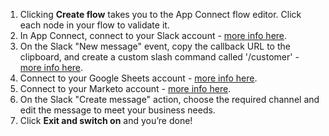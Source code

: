 1. Clicking **Create flow** takes you to the App Connect flow editor. Click each node in your flow to validate it.
1. In App Connect, connect to your Slack account - [more info here](https://developer.ibm.com/integration/docs/app-connect/how-to-guides-for-apps/use-ibm-app-connect-slack/).
1. On the Slack "New message" event, copy the callback URL to the clipboard, and create a custom slash command called '/customer' - [more info here](https://developer.ibm.com/integration/docs/app-connect/tutorials-for-ibm-app-connect/creating-event-driven-flow-can-use-slack-perform-action-another-application/). 
1. Connect to your Google Sheets account - [more info here](https://developer.ibm.com/integration/docs/app-connect/how-to-guides-for-apps/use-ibm-app-connect-google-sheets/). 
1. Connect to your Marketo account - [more info here](https://developer.ibm.com/integration/docs/app-connect/how-to-guides-for-apps/use-ibm-app-connect-marketo/).
1. On the Slack "Create message" action, choose the required channel and edit the message to meet your business needs.
1. Click **Exit and switch on** and you’re done!
